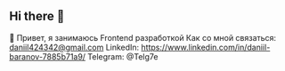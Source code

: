## Hi there 👋

<!--
**Daniil360/daniil360** is a ✨ _special_ ✨ repository because its `README.md` (this file) appears on your GitHub profile.

Here are some ideas to get you started:

- 🔭 I’m currently working on ...
- 🌱 I’m currently learning ...
- 👯 I’m looking to collaborate on ...
- 🤔 I’m looking for help with ...
- 💬 Ask me about ...
- 📫 How to reach me: ...
- 😄 Pronouns: ...
- ⚡ Fun fact: ...
-->

👋 Привет, я занимаюсь Frontend разработкой
Как со мной связаться: daniil424342@gmail.com
LinkedIn: https://www.linkedin.com/in/daniil-baranov-7885b71a9/
Telegram: @Telg7e
